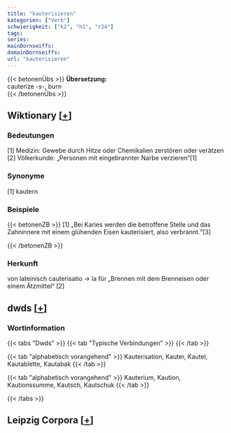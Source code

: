 ```yaml
---
title: "kauterisieren"
kategorien: ["Verb"]
schwierigkeit: ["k2", "h1", "r24"]
tags:
series:
mainDornseiffs:
domainDornseiffs:
url: "kauterisieren"
---
```


{{< betonenÜbs >}}
**Übersetzung:**  
cauterize -s-, burn  
{{< /betonenÜbs >}}

## Wiktionary [[+](https://de.wiktionary.org/wiki/kauterisieren)]

### Bedeutungen
[1] Medizin: Gewebe durch Hitze oder Chemikalien zerstören oder verätzen  
[2] Völkerkunde: „Personen mit eingebrannter Narbe verzieren“[1]  

### Synonyme
[1] kautern  

### Beispiele
{{< betonenZB >}}
[1] „Bei Karies werden die betroffene Stelle und das Zahninnere mit einem glühenden Eisen kauterisiert, also verbrannt.“[3]  

{{< /betonenZB >}}
### Herkunft
von lateinisch cauterisatio → la für „Brennen mit dem Brenneisen oder einem Ätzmittel“ [2]  



## dwds [[+](https://www.dwds.de/wb/kauterisieren)]

### Wortinformation
{{< tabs "Dwds" >}}
{{< tab "Typische Verbindungen" >}}
{{< /tab >}}

{{< tab "alphabetisch vorangehend" >}}
Kauterisation, Kauter, Kautel, Kautablette, Kautabak
{{< /tab >}}

{{< tab "alphabetisch vorangehend" >}}
Kauterium, Kaution, Kautionssumme, Kautsch, Kautschuk
{{< /tab >}}

{{< /tabs >}}

## Leipzig Corpora [[+](https://corpora.uni-leipzig.de/en/res?word=kauterisieren&corpusId=deu_newscrawl-public_2018)]

